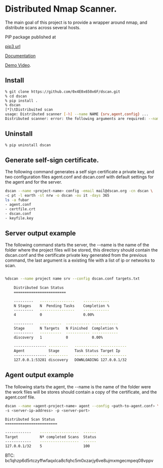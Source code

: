 # Distributed Nmap Scanner.

The main goal of this project is to provide a wrapper around nmap, and
 distribute scans across several hosts.
 
 PIP package published at 

[pip3 url](https://pypi.org/project/dscan-4E656F/) 

[Documentation](https://dscan.readthedocs.io/en/0.1.1/)


[Demo Video](https://www.youtube.com/watch?v=3wY6gpH_8rE).

## Install

```bash
% git clone https://github.com/0x4E0x650x6F/dscan.git
% cd dscan
% pip install .
% dscan
[*]\tDistribuited scan
usage: Distributed scanner [-h] --name NAME {srv,agent,config} ...
Distributed scanner: error: the following arguments are required: --name, cmd
```

## Uninstall

```bash
% pip uninstall dscan
```

## Generate self-sign certificate. 

The following command generates a self sign certificate a private key, and two
configuration files agent.conf and dscan.conf with default settings for the
agent and for the server.

```bash
dscan --name <project-name> config -email mail@dscan.org -cn dscan \
-c pt -l earth -st nrw -o dscan -ou it -days 365
ls -a fubar
- agent.conf	
- certfile.crt	
- dscan.conf	
- keyfile.key
```

## Server output example

The following command starts the server, the --name is the name of the
folder where the project files will be stored, this directory should
contain the dscan.conf and the certificate private key generated from the
previous command, the last argument is a existing file with a list of
ip or networks to scan.

````bash

%dscan --name project name srv --config dscan.conf targets.txt
    
    Distributed Scan Status
    ========================
    
    ---------	----------------	------------
    N Stages	N  Pending Tasks	Completion %
    ---------	----------------	------------
    4        	0               	0.00%       
    
    ---------	----------	-----------	------------
    Stage    	N Targets	N Finished	Completion %
    ---------	----------	-----------	------------
    discovery	1         	0          	0.00%       
    
    ---------------	---------	-----------	------------
    Agent          	Stage    	Task Status	Target Ip   
    ---------------	---------	-----------	------------
    127.0.0.1:53281	discovery	DOWNLOADING	127.0.0.1/32
````

## Agent output example

The following starts the agent, the --name is the name of the folder were
the work files will be stores should contain a copy of the certificate, and
the agent.conf file. 

```bash
dscan --name <agent-project-name> agent --config <path-to-agent.conf> \ 
-s <server-ip-address> -p <server-port>

Distributed Scan Status
========================

------------	------------------	------
Target      	Nª completed Scans	Status
------------	------------------	------
127.0.0.1/32	5                 	100   

```
BTC: bc1qhzp6d5rtczyffwfaqxlca8cfqhc5m0xzarjy6ve8ujmxmgecmpeq08vppv
